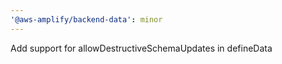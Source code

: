 ```yaml
---
'@aws-amplify/backend-data': minor
---
```


Add support for allowDestructiveSchemaUpdates in defineData
